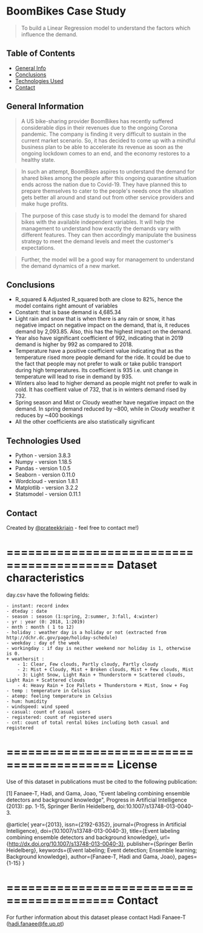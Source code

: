 # BoomBikes Case Study
> To build a Linear Regression model to understand the factors which influence the demand.

## Table of Contents
* [General Info](#general-information)
* [Conclusions](#conclusions)
* [Technologies Used](#technologies-used)
* [Contact](#contact)

## General Information
> A US bike-sharing provider BoomBikes has recently suffered considerable dips in their revenues due to the ongoing Corona pandemic. The company is finding it very difficult to sustain in the current market scenario. So, it has decided to come up with a mindful business plan to be able to accelerate its revenue as soon as the ongoing lockdown comes to an end, and the economy restores to a healthy state. 

> In such an attempt, BoomBikes aspires to understand the demand for shared bikes among the people after this ongoing quarantine situation ends across the nation due to Covid-19. They have planned this to prepare themselves to cater to the people's needs once the situation gets better all around and stand out from other service providers and make huge profits.

> The purpose of this case study is to model the demand for shared bikes with the available independent variables. It will help the management to understand how exactly the demands vary with different features. They can then accordingly manipulate the business strategy to meet the demand levels and meet the customer's expectations. 

> Further, the model will be a good way for management to understand the demand dynamics of a new market. 

## Conclusions
+ R_squared & Adjusted R_squared both are close to 82%, hence the model contains right amount of variables
+ Constant: that is base demand is 4,685.34
+ Light rain and snow that is when there is any rain or snow, it has negative impact on negative impact on the demand, that is, it reduces demand by 2,093.85. Also, this has the highest impact on the demand.
+ Year also have significant coefficient of 992, indicating that in 2019 demand is higher by 992 as compared to 2018.
+ Temperature have a positive coefficient value indicating that as the temperature rised more people demand for the ride. It could be due to the fact that people may not prefer to walk or take public transport during high temperatures. Its coefficient is 935 i.e. unit change in temperature will lead to rise in demand by 935.
+ Winters also lead to higher demand as people might not prefer to walk in cold. It has coeffient value of 732, that is in winters demand rised by 732.
+ Spring season and Mist or Cloudy weather have negative impact on the demand. In spring demand reduced by ~800, while in Cloudy weather it reduces by ~400 bookings
+ All the other coefficients are also statistically significant

## Technologies Used
- Python - version 3.8.3
- Numpy - version 1.18.5
- Pandas - version 1.0.5
- Seaborn - version 0.11.0
- Wordcloud - version 1.8.1
- Matplotlib - version 3.2.2
- Statsmodel - version 0.11.1

## Contact
Created by [@prateekkrjain](http://prateekkrjain.com) - feel free to contact me!)





=========================================
Dataset characteristics
=========================================	
day.csv have the following fields:
	
	- instant: record index
	- dteday : date
	- season : season (1:spring, 2:summer, 3:fall, 4:winter)
	- yr : year (0: 2018, 1:2019)
	- mnth : month ( 1 to 12)
	- holiday : weather day is a holiday or not (extracted from http://dchr.dc.gov/page/holiday-schedule)
	- weekday : day of the week
	- workingday : if day is neither weekend nor holiday is 1, otherwise is 0.
	+ weathersit : 
		- 1: Clear, Few clouds, Partly cloudy, Partly cloudy
		- 2: Mist + Cloudy, Mist + Broken clouds, Mist + Few clouds, Mist
		- 3: Light Snow, Light Rain + Thunderstorm + Scattered clouds, Light Rain + Scattered clouds
		- 4: Heavy Rain + Ice Pallets + Thunderstorm + Mist, Snow + Fog
	- temp : temperature in Celsius
	- atemp: feeling temperature in Celsius
	- hum: humidity
	- windspeed: wind speed
	- casual: count of casual users
	- registered: count of registered users
	- cnt: count of total rental bikes including both casual and registered
	
=========================================
License
=========================================
Use of this dataset in publications must be cited to the following publication:

[1] Fanaee-T, Hadi, and Gama, Joao, "Event labeling combining ensemble detectors and background knowledge", Progress in Artificial Intelligence (2013): pp. 1-15, Springer Berlin Heidelberg, doi:10.1007/s13748-013-0040-3.

@article{
	year={2013},
	issn={2192-6352},
	journal={Progress in Artificial Intelligence},
	doi={10.1007/s13748-013-0040-3},
	title={Event labeling combining ensemble detectors and background knowledge},
	url={http://dx.doi.org/10.1007/s13748-013-0040-3},
	publisher={Springer Berlin Heidelberg},
	keywords={Event labeling; Event detection; Ensemble learning; Background knowledge},
	author={Fanaee-T, Hadi and Gama, Joao},
	pages={1-15}
}

=========================================
Contact
=========================================
	
For further information about this dataset please contact Hadi Fanaee-T (hadi.fanaee@fe.up.pt)
